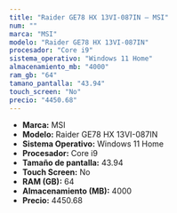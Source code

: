 ```yaml
---
title: "Raider GE78 HX 13VI-087IN — MSI"
num: ""
marca: "MSI"
modelo: "Raider GE78 HX 13VI-087IN"
procesador: "Core i9"
sistema_operativo: "Windows 11 Home"
almacenamiento_mb: "4000"
ram_gb: "64"
tamano_pantalla: "43.94"
touch_screen: "No"
precio: "4450.68"
---
```

<ul>
<li><strong>Marca:</strong> MSI</li>
<li><strong>Modelo:</strong> Raider GE78 HX 13VI-087IN</li>
<li><strong>Sistema Operativo:</strong> Windows 11 Home</li>
<li><strong>Procesador:</strong> Core i9 </li>
<li><strong>Tamaño de pantalla:</strong> 43.94</li>
<li><strong>Touch Screen:</strong> No</li>
<li><strong>RAM (GB):</strong> 64</li>
<li><strong>Almacenamiento (MB):</strong> 4000</li>
<li><strong>Precio:</strong> 4450.68</li>
</ul>
